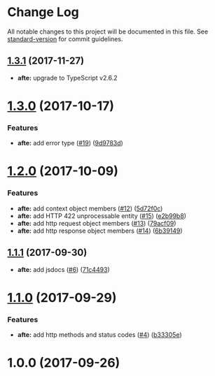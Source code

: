 # Change Log

All notable changes to this project will be documented in this file. See [standard-version](https://github.com/conventional-changelog/standard-version) for commit guidelines.

<a name="1.3.1"></a>
## [1.3.1](https://github.com/azure-seed/azure-functions-ts-essentials/compare/v1.3.0...v1.3.1) (2017-11-27)

* **afte:** upgrade to TypeScript v2.6.2



<a name="1.3.0"></a>
# [1.3.0](https://github.com/azure-seed/azure-functions-ts-essentials/compare/v1.2.0...v1.3.0) (2017-10-17)


### Features

* **afte:** add error type ([#19](https://github.com/azure-seed/azure-functions-ts-essentials/issues/19)) ([9d9783d](https://github.com/azure-seed/azure-functions-ts-essentials/commit/9d9783d))



<a name="1.2.0"></a>
# [1.2.0](https://github.com/azure-seed/azure-functions-ts-essentials/compare/v1.1.1...v1.2.0) (2017-10-09)


### Features

* **afte:** add context object members ([#12](https://github.com/azure-seed/azure-functions-ts-essentials/issues/12)) ([5d72f0c](https://github.com/azure-seed/azure-functions-ts-essentials/commit/5d72f0c))
* **afte:** add HTTP 422 unprocessable entity ([#15](https://github.com/azure-seed/azure-functions-ts-essentials/issues/15)) ([e2b99b8](https://github.com/azure-seed/azure-functions-ts-essentials/commit/e2b99b8))
* **afte:** add http request object members ([#13](https://github.com/azure-seed/azure-functions-ts-essentials/issues/13)) ([79acf09](https://github.com/azure-seed/azure-functions-ts-essentials/commit/79acf09))
* **afte:** add http response object members ([#14](https://github.com/azure-seed/azure-functions-ts-essentials/issues/14)) ([6b39149](https://github.com/azure-seed/azure-functions-ts-essentials/commit/6b39149))



<a name="1.1.1"></a>
## [1.1.1](https://github.com/fulls1z3/azure-functions-ts-essentials/compare/v1.1.0...v1.1.1) (2017-09-30)


* **afte:** add jsdocs ([#6](https://github.com/fulls1z3/azure-functions-ts-essentials/issues/6)) ([71c4493](https://github.com/fulls1z3/azure-functions-ts-essentials/commit/71c4493))

<a name="1.1.0"></a>
# [1.1.0](https://github.com/fulls1z3/azure-functions-ts-essentials/compare/v1.0.0...v1.1.0) (2017-09-29)


### Features

* **afte:** add http methods and status codes ([#4](https://github.com/fulls1z3/azure-functions-ts-essentials/issues/4)) ([b33305e](https://github.com/fulls1z3/azure-functions-ts-essentials/commit/b33305e))



<a name="1.0.0"></a>
# 1.0.0 (2017-09-26)
